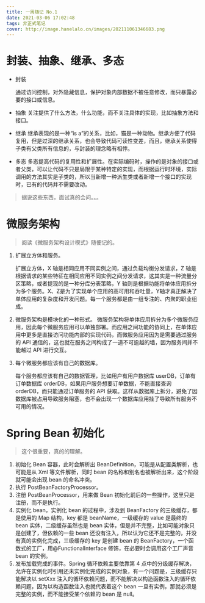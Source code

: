 ```yaml
---
title: 一周随记 No.1
date: 2021-03-06 17:02:48
tags: 非正式笔记
cover: http://image.hanelalo.cn/images/202111061346683.png
---
```


# 封装、抽象、继承、多态

* 封装

  通过访问控制，对外隐藏信息，保护对象内部数据不被任意修改，而只暴露必要的接口或信息。

* 抽象
  关注提供了什么方法，什么功能，而不关注具体的实现，比如抽象方法和接口。

* 继承
  继承表现的是一种“is a”的关系，比如，猫是一种动物。继承方便了代码复用，但是过深的继承关系，也会导致代码可读性变差，而且，继承关系使得子类有父类所有信息的，与封装的理念略有相悖。

* 多态
  多态提高代码的复用性和扩展性。在实际编码时，操作的是对象的接口或者父类，可以让代码不只是局限于某种特定的实现，而根据运行时环境，实际调用的方法其实是子类的，所以当新增一种派生类或者新增一个接口的实现时，已有的代码并不需要改动。

> 据说这些东西，面试真的会问。。。

# 微服务架构

> 阅读《微服务架构设计模式》随便记的。

1. 扩展立方体和服务。

   扩展立方体，X 轴是相同应用不同实例之间，通过负载均衡分发请求，Z 轴是根据请求的某些特征在相同应用不同实例之间分发请求，这其实是一种流量分区策略，或者提现的是一种分库分表策略，Y 轴则是根据功能将单体应用拆分为多个服务。X、Z是为了实现单个应用的高可用和吞吐量，Y轴才真正解决了单体应用的复杂度和开发问题。每一个服务都是由一组专注的、内聚的职业组成。


2. 微服务架构是模块化的一种形式。
微服务架构将单体应用拆分为多个微服务应用，因此每个微服务应用可以单独部署。而应用之间功能的协同上，在单体应用中更多是直接访问功能内部的实现代码，而微服务应用因为是需要通过服务的 API 通信的，这也就在服务之间构成了一道不可逾越的墙，因为服务间并不能越过 API 进行交互。


3. 每个微服务都应该有自己的数据库。

   每个服务都应该有自己的数据管理，比如用户有用户数据库 userDB，订单有订单数据库 orderDB，如果用户服务想要订单数据，不能直接查询 orderDB，而只能通过订单服务的 API 获取。这样从数据库上拆分，避免了因数据库被占用导致服务阻塞，也不会出现一个数据库应用挂了导致所有服务不可用的情况。

# Spring Bean 初始化

> 这个很重要，真的的理解。

1. 初始化 Bean 容器，此时会解析出 BeanDefinition，可能是从配置类解析，也可能是从 Xml 等文件解析，同时 bean 的名称和别名也被解析出来，这个阶段就可能会出现 bean 的命名冲突。
2. 执行 PostBeanFactoryProcessor。
3. 注册 PostBeanProcessor，用来做 Bean 初始化前后的一些操作，这里只是注册，而不是执行。
4. 实例化 bean，实例化 bean 的过程中，涉及到 BeanFactory 的三级缓存，都是使用的 Map 结构，key 都是 beanName，一级缓存的 value 是最终的 bean 实体，二级缓存虽然也是 bean 实体，但是并不完整，比如可能对象只是创建了，但依赖的一些 bean 还没有注入，所以认为它还不是完整的，并没有真的实例化完成，三级缓存的 key 是创建 bean 的 BeanFactory，一个函数式的工厂，用@FunctionalInterface 修饰，在必要时会调用这个工厂声音 bean 的实例。
5. 发布加载完成的事件。Spring 循环依赖主要依靠第 4 点中的分级缓存解决，允许在实例化时引用还未实例化完成的实例对象，有一个问题是，三级缓存只能解决以 setXxx 注入的循环依赖问题，而不能解决以构造函数注入的循环依赖问题，因为以构造函数注入也就代表着这个 bean 一旦有实例，那就必须是完整的实例，而不能接受某个依赖的 bean 是 null。
